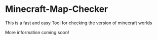 # Minecraft-Map-Checker
This is a fast and easy Tool for checking the version of minecraft worlds

More information coming soon!
